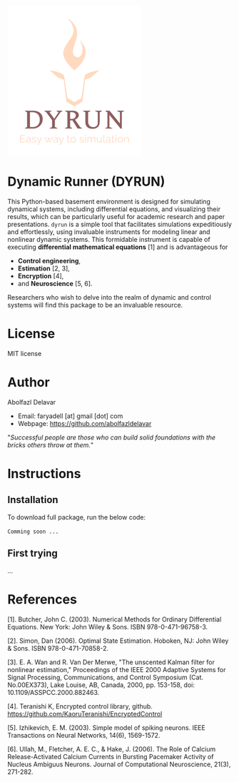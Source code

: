 <img src="https://github.com/abolfazldelavar/dyrun/blob/main/data/logo.png?raw=true" align="center" width="300" alt="header pic"/>

# Dynamic Runner (DYRUN)

This Python-based basement environment is designed for simulating dynamical systems, including differential equations, and visualizing their results, which can be particularly useful for academic research and paper presentations. `dyrun` is a simple tool that facilitates simulations expeditiously and effortlessly, using invaluable instruments for modeling linear and nonlinear dynamic systems. This formidable instrument is capable of executing **differential mathematical equations** [1] and is advantageous for

* **Control engineering**,
* **Estimation** [2, 3],
* **Encryption** [4],
* and **Neuroscience** [5, 6].

Researchers who wish to delve into the realm of dynamic and control systems will find this package to be an invaluable resource.

# License

MIT license

# Author

Abolfazl Delavar
- Email: faryadell [at] gmail [dot] com
- Webpage: https://github.com/abolfazldelavar

"*Successful people are those who can build solid foundations with the bricks others throw at them.*"

# Instructions

## Installation

To download full package, run the below code:

`Comming soon ...`

## First trying

...


# References

[1]. Butcher, John C. (2003). Numerical Methods for Ordinary Differential Equations. New York: John Wiley & Sons. ISBN 978-0-471-96758-3.

[2]. Simon, Dan (2006). Optimal State Estimation. Hoboken, NJ: John Wiley & Sons. ISBN 978-0-471-70858-2.

[3]. E. A. Wan and R. Van Der Merwe, "The unscented Kalman filter for nonlinear estimation," Proceedings of the IEEE 2000 Adaptive Systems for Signal Processing, Communications, and Control Symposium (Cat. No.00EX373), Lake Louise, AB, Canada, 2000, pp. 153-158, doi: 10.1109/ASSPCC.2000.882463.

[4]. Teranishi K, Encrypted control library, github. https://github.com/KaoruTeranishi/EncryptedControl

[5]. Izhikevich, E. M. (2003). Simple model of spiking neurons. IEEE Transactions on Neural Networks, 14(6), 1569-1572.

[6]. Ullah, M., Fletcher, A. E. C., & Hake, J. (2006). The Role of Calcium Release-Activated Calcium Currents in Bursting Pacemaker Activity of Nucleus Ambiguus Neurons. Journal of Computational Neuroscience, 21(3), 271-282.
